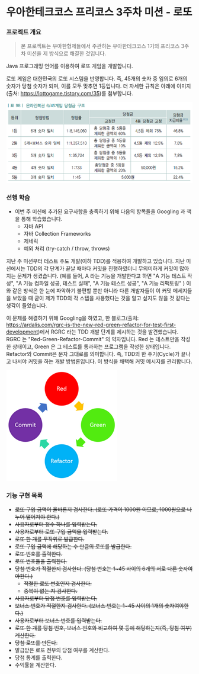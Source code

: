 # 우아한테크코스 프리코스 3주차 미션 - 로또

### 프로젝트 개요

> 본 프로젝트는 우아한형제들에서 주관하는 우아한테크코스 1기의 
프리코스 3주차 미션을 제 방식으로 해결한 것입니다.

Java 프로그래밍 언어를 이용하여 로또 게임을 개발합니다.

로또 게임은 대한민국의 로또 시스템을 반영합니다. 즉, 45개의 숫자 중 
임의로 6개의 숫자가 당첨 숫자가 되며, 이를 모두 맞추면 1등입니다. 더 자세한 
규칙은 아래에 이미지(출처: https://lottogame.tistory.com/35)를 첨부합니다.

![lotto rule](./img/lotto.png)


### 선행 학습
- 이번 주 미션에 추가된 요구사항을 충족하기 위해 다음의 항목들을 Googling 과 책을 통해 학습했습니다.
  - 자바 API
  - 자바 Collection Frameworks
  - 제네릭
  - 예외 처리 (try-catch / throw, throws)

지난 주 미션부터 테스트 주도 개발(이하 TDD)를 적용하여 개발하고 있습니다. 지난 미션에서는 
TDD의 각 단계가 끝날 때마다 커밋을 진행하였더니 무의미하게 커밋이 많아지는 문제가 생겼습니다. 
(예를 들어, A 라는 기능을 개발한다고 하면 "A 기능 테스트 작성", "A 기능 컴파일 성공, 테스트 실패", "A 기능 테스트 성공",
 "A 기능 리팩토링" ) 이와 같은 방식은 한 눈에 파악하기 불편할 뿐만 아니라 다른 개발자들이
 이 커밋 메세지들을 보았을 때 굳이 제가 TDD의 각 스텝을 사용했다는 것을 알고 싶지도 않을 것 같다는 생각이 들었습니다.
 
이 문제를 해결하기 위해 Googling을 하였고, 한 블로그(출처: https://ardalis.com/rgrc-is-the-new-red-green-refactor-for-test-first-development)에서 RGRC 라는 TDD 개발 단계를 제시하는 것을 발견했습니다. RGRC 는 
"Red-Green-Refactor-Commit" 의 약자입니다. Red 는 테스트만을 작성한 상태이고, Green 은 그 테스트를 통과하는 프로그램을 
작성한 상태입니다. Refactor와 Commit은 문자 그대로를 의미합니다. 즉, TDD의 한 주기(Cycle)가 끝나고 나서야 커밋을 하는 
개발 방법론입니다. 이 방식을 채택해 커밋 메시지를 관리합니다.

![RGRC](./img/RGRC.png)

### 기능 구현 목록
- ~~로또 구입 금액이 올바른지 검사한다. (로또 가격이 1000원 이므로, 1000원으로 나누어 떨어져야 한다.)~~
- ~~사용자로부터 정수 하나를 입력받는다.~~
- ~~사용자로부터 로또 구입 금액을 입력받는다.~~
- ~~로또 한 개를 무작위로 발급한다.~~
- ~~로또 구입 금액에 해당하는 수 만큼의 로또를 발급한다.~~
- ~~로또 번호를 출력한다.~~
- ~~로또 번호들을 출력한다.~~
- ~~당첨 번호가 적절한지 검사한다. (당첨 번호는 1~45 사이의 6개의 서로 다른 숫자여야한다.)~~
  - ~~적절한 로또 번호인지 검사한다.~~
  - ~~중복이 없는 지 검사한다.~~
- ~~사용자로부터 당첨 번호를 입력받는다.~~
- ~~보너스 번호가 적절한지 검사한다. (보너스 번호는 1~45 사이의 1개의 숫자여야한다.)~~
- ~~사용자로부터 보너스 번호를 입력받는다.~~
- ~~로또 한 개를 당첨 번호, 보너스 번호와 비교하여 몇 등에 해당하는지(즉, 당첨 여부) 계산한다.~~
- ~~당첨 로또를 만든다.~~
- 발급받은 로또 전부의 당첨 여부를 계산한다.
- 당첨 통계를 출력한다.
- 수익률을 계산한다.